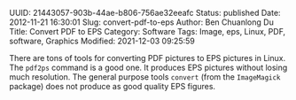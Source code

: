 UUID: 21443057-903b-44ae-b806-756ae32eeafc
Status: published
Date: 2012-11-21 16:30:01
Slug: convert-pdf-to-eps
Author: Ben Chuanlong Du
Title: Convert PDF to EPS
Category: Software
Tags: Image, eps, Linux, PDF, software, Graphics
Modified: 2021-12-03 09:25:59

There are tons of tools for converting PDF pictures to EPS pictures in Linux. 
The `pdf2ps` command is a good one.
It produces EPS pictures without losing much resolution. 
The general purpose tools `convert` 
(from the `ImageMagick` package) does not produce as good quality EPS figures.
